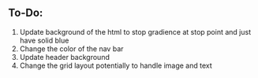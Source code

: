 To-Do:
------
1. Update background of the html to stop gradience at stop point and just have solid blue
2. Change the color of the nav bar 
3. Update header background
4. Change the grid layout potentially to handle image and text
